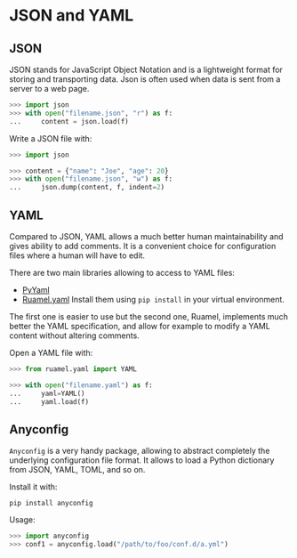 # JSON and YAML
## JSON
JSON stands for JavaScript Object Notation and is a lightweight format for storing and transporting data. Json is often used when data is sent from a server to a web page.
```python
>>> import json
>>> with open("filename.json", "r") as f:
...     content = json.load(f)
```
Write a JSON file with:
```python
>>> import json

>>> content = {"name": "Joe", "age": 20}
>>> with open("filename.json", "w") as f:
...     json.dump(content, f, indent=2)
```
## YAML
Compared to JSON, YAML allows a much better human maintainability and gives ability to add comments. It is a convenient choice for configuration files where a human will have to edit.

There are two main libraries allowing to access to YAML files:

- [PyYaml](https://pypi.python.org/pypi/PyYAML)
- [Ruamel.yaml](https://pypi.python.org/pypi/ruamel.yaml)
Install them using `pip install` in your virtual environment.

The first one is easier to use but the second one, Ruamel, implements much better the YAML specification, and allow for example to modify a YAML content without altering comments.

Open a YAML file with:
```python
>>> from ruamel.yaml import YAML

>>> with open("filename.yaml") as f:
...     yaml=YAML()
...     yaml.load(f)
```
## Anyconfig
`Anyconfig` is a very handy package, allowing to abstract completely the underlying configuration file format. It allows to load a Python dictionary from JSON, YAML, TOML, and so on.

Install it with:
```
pip install anyconfig
```
Usage:
```python
>>> import anyconfig
>>> conf1 = anyconfig.load("/path/to/foo/conf.d/a.yml")
```
